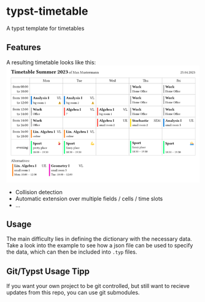 # typst-timetable
A typst template for timetables

## Features
A resulting timetable looks like this:
![example](example/2023.png)

- Collision detection
- Automatic extension over multiple fields / cells / time slots
- ...

## Usage
The main difficulty lies in defining the dictionary with the necessary data. Take a look into the example to see how a json file can be used to specify the data, which can then be included into `.typ` files.

## Git/Typst Usage Tipp
If you want your own project to be git controlled, but still want to recieve updates from this repo, you can use git submodules.